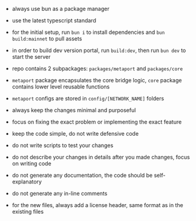- always use bun as a package manager
- use the latest typescript standard
- for the initial setup, run `bun i` to install dependencies and `bun build:mainnet` to pull assets
- in order to build dev version portal, run `build:dev`, then run `bun dev` to start the server

- repo contains 2 subpackages: `packages/metaport` and `packages/core`
- `metaport` package encapsulates the core bridge logic, `core` package contains lower level reusable functions
- `metaport` configs are stored in `config/[NETWORK_NAME]` folders

- always keep the changes minimal and purposeful
- focus on fixing the exact problem or implementing the exact feature
- keep the code simple, do not write defensive code
- do not write scripts to test your changes
- do not describe your changes in details after you made changes, focus on writing code
- do not generate any documentation, the code should be self-explanatory
- do not generate any in-line comments
- for the new files, always add a license header, same format as in the existing files